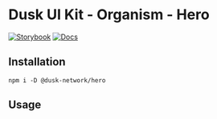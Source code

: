 # Dusk UI Kit - Organism - Hero

[![Storybook](https://img.shields.io/badge/Storybook-Component_Playground-%23FF4785?style=flat&logo=storybook)](https://dusk-network.github.io/dusk-ui-kit/?path=/story/components-atoms-hero)
[![Docs](https://img.shields.io/badge/Documentation-%235E35CF?style=flat)](https://dusk-network.github.io/dusk-ui-kit/docs/components/atoms/hero)

## Installation

```
npm i -D @dusk-network/hero
```

## Usage

<!-- MARKDOWN-AUTO-DOCS:START (CODE:src=../../../examples/src/Hero.svelte) -->
<!-- MARKDOWN-AUTO-DOCS:END -->
